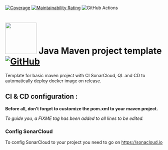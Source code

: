 [![Coverage](https://sonarcloud.io/api/project_badges/measure?project=MathieuSoysal_CodinGame-Puzzles-stats-library&metric=coverage)](https://sonarcloud.io/summary/new_code?id=MathieuSoysal_CodinGame-Puzzles-stats-library)
[![Maintainability Rating](https://sonarcloud.io/api/project_badges/measure?project=MathieuSoysal_CodinGame-Puzzles-stats-library&metric=sqale_rating)](https://sonarcloud.io/summary/new_code?id=MathieuSoysal_CodinGame-Puzzles-stats-library)
![GitHub Actions](/workflows/Java%20CI%20with%20Maven/badge.svg)

# <img src="https://cdn.iconscout.com/icon/free/png-512/java-43-569305.png" width="100"> Java Maven project template [![GitHub](https://img.shields.io/badge/license-GNU%20General%20Public%20License%20v3.0-green)](https://github.com/MathieuSoysal/CodinGame-Puzzles-stats-library/blob/master/LICENSE)

Template for basic maven project with CI SonarCloud, QL and CD to automatically deploy docker image on release.

## CI & CD configuration :

**Before all, don't forget to customize the pom.xml to your maven project.**

*To guide you, a FIXME tag has been added to all lines to be edited.*


### Config SonarCloud

To config SonarCloud to your project you need to go on https://sonacloud.io


